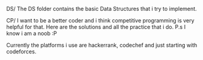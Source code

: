 DS/
The DS folder contains the basic Data Structures that i try to implement.

CP/
I want to be a better coder and i think competitive programming is very helpful for that. Here are the solutions and all the practice that i do. P.s I know i am a noob :P

Currently the platforms i use are hackerrank, codechef and just starting with codeforces.

